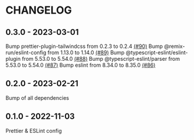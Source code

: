 # CHANGELOG

## 0.3.0 - 2023-03-01

Bump prettier-plugin-tailwindcss from 0.2.3 to 0.2.4
[(#90)](https://github.com/fewlinesco/javascript-styleguide/pull/90) Bump @remix-run/eslint-config
from 1.13.0 to 1.14.0 [(#89)](https://github.com/fewlinesco/javascript-styleguide/pull/89) Bump
@typescript-eslint/eslint-plugin from 5.53.0 to 5.54.0
[(#88)](https://github.com/fewlinesco/javascript-styleguide/pull/88) Bump @typescript-eslint/parser
from 5.53.0 to 5.54.0 [(#87)](https://github.com/fewlinesco/javascript-styleguide/pull/87) Bump
eslint from 8.34.0 to 8.35.0 [(#86)](https://github.com/fewlinesco/javascript-styleguide/pull/86)

## 0.2.0 - 2023-02-21

Bump of all dependencies

## 0.1.0 - 2022-11-03

Prettier & ESLint config
